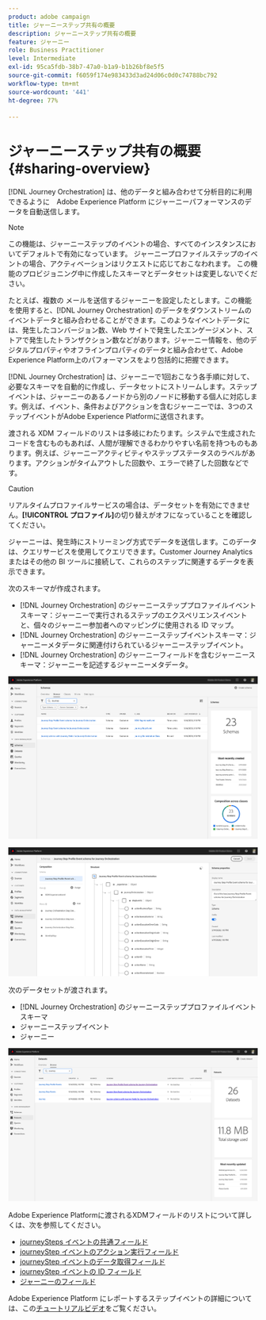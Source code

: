 ```yaml
---
product: adobe campaign
title: ジャーニーステップ共有の概要
description: ジャーニーステップ共有の概要
feature: ジャーニー
role: Business Practitioner
level: Intermediate
exl-id: 95ca5fdb-38b7-47a0-b1a9-b1b26bf8e5f5
source-git-commit: f6059f174e983433d3ad24d06c0d0c74788bc792
workflow-type: tm+mt
source-wordcount: '441'
ht-degree: 77%

---
```


# ジャーニーステップ共有の概要{#sharing-overview}

[!DNL Journey Orchestration] は、他のデータと組み合わせて分析目的に利用できるように　Adobe Experience Platform にジャーニーパフォーマンスのデータを自動送信します。


>[!NOTE]
>
>この機能は、ジャーニーステップのイベントの場合、すべてのインスタンスにおいてデフォルトで有効になっています。 ジャーニープロファイルステップのイベントの場合、アクティベーションはリクエストに応じておこなわれます。 この機能のプロビジョニング中に作成したスキーマとデータセットは変更しないでください。

たとえば、複数の メールを送信するジャーニーを設定したとします。この機能を使用すると、[!DNL Journey Orchestration] のデータをダウンストリームのイベントデータと組み合わせることができます。このようなイベントデータには、発生したコンバージョン数、Web サイトで発生したエンゲージメント、ストアで発生したトランザクション数などがあります。ジャーニー情報を、他のデジタルプロパティやオフラインプロパティのデータと組み合わせて、Adobe Experience Platform上のパフォーマンスをより包括的に把握できます。

[!DNL Journey Orchestration] は、ジャーニーで1回おこなう各手順に対して、必要なスキーマを自動的に作成し、データセットにストリームします。ステップイベントは、ジャーニーのあるノードから別のノードに移動する個人に対応します。例えば、イベント、条件およびアクションを含むジャーニーでは、3つのステップイベントがAdobe Experience Platformに送信されます。

渡される XDM フィールドのリストは多岐にわたります。システムで生成されたコードを含むものもあれば、人間が理解できるわかりやすい名前を持つものもあります。例えば、ジャーニーアクティビティやステップステータスのラベルがあります。アクションがタイムアウトした回数や、エラーで終了した回数などです。

>[!CAUTION]
>
>リアルタイムプロファイルサービスの場合は、データセットを有効にできません。**[!UICONTROL プロファイル]**&#x200B;の切り替えがオフになっていることを確認してください。

ジャーニーは、発生時にストリーミング方式でデータを送信します。このデータは、クエリサービスを使用してクエリできます。Customer Journey Analytics またはその他の BI ツールに接続して、これらのステップに関連するデータを表示できます。

次のスキーマが作成されます。

* [!DNL Journey Orchestration] のジャーニーステッププロファイルイベントスキーマ：ジャーニーで実行されるステップのエクスペリエンスイベントと、個々のジャーニー参加者へのマッピングに使用される ID マップ。
* [!DNL Journey Orchestration] のジャーニーステップイベントスキーマ：ジャーニーメタデータに関連付けられているジャーニーステップイベント。
* [!DNL Journey Orchestration] のジャーニーフィールドを含むジャーニースキーマ：ジャーニーを記述するジャーニーメタデータ。

![](../assets/sharing1.png)

![](../assets/sharing2.png)

次のデータセットが渡されます。

* [!DNL Journey Orchestration] のジャーニーステッププロファイルイベントスキーマ
* ジャーニーステップイベント
* ジャーニー

![](../assets/sharing3.png)

Adobe Experience Platformに渡されるXDMフィールドのリストについて詳しくは、次を参照してください。

* [journeySteps イベントの共通フィールド](../building-journeys/sharing-common-fields.md)
* [journeyStep イベントのアクション実行フィールド](../building-journeys/sharing-execution-fields.md)
* [journeyStep イベントのデータ取得フィールド](../building-journeys/sharing-fetch-fields.md)
* [journeyStep イベントの ID フィールド](../building-journeys/sharing-identity-fields.md)
* [ジャーニーのフィールド](../building-journeys/sharing-journey-fields.md)

Adobe Experience Platform にレポートするステップイベントの詳細については、この[チュートリアルビデオ](https://experienceleague.adobe.com/docs/journey-orchestration-learn/tutorials/reporting-step-events-to-adobe-experience-platform.html?lang=ja)をご覧ください。
